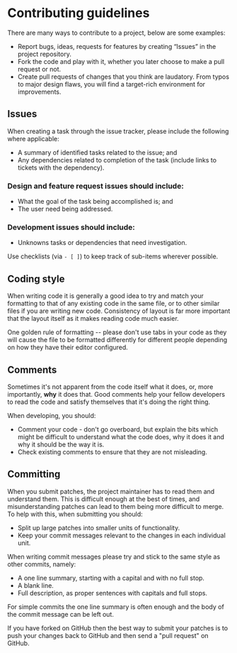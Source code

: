 # Contributing guidelines

There are many ways to contribute to a project, below are some examples:

- Report bugs, ideas, requests for features by creating “Issues” in the project repository.
- Fork the code and play with it, whether you later choose to make a pull request or not.
- Create pull requests of changes that you think are laudatory. From typos to major design flaws, you will find a target-rich environment for improvements.

## Issues

When creating a task through the issue tracker, please include the following where applicable: 

* A summary of identified tasks related to the issue; and
* Any dependencies related to completion of the task (include links to tickets with the dependency).

### Design and feature request issues should include:
* What the goal of the task being accomplished is; and
* The user need being addressed.

### Development issues should include:
* Unknowns tasks or dependencies that need investigation.

Use checklists (via `- [ ]`) to keep track of sub-items wherever possible.

## Coding style

When writing code it is generally a good idea to try and match your
formatting to that of any existing code in the same file, or to other
similar files if you are writing new code. Consistency of layout is
far more important that the layout itself as it makes reading code
much easier.

One golden rule of formatting -- please don't use tabs in your code
as they will cause the file to be formatted differently for different
people depending on how they have their editor configured.

## Comments

Sometimes it's not apparent from the code itself what it does, or,
more importantly, **why** it does that. Good comments help your fellow
developers to read the code and satisfy themselves that it's doing the
right thing.

When developing, you should:

* Comment your code - don't go overboard, but explain the bits which
might be difficult to understand what the code does, why it does it
and why it should be the way it is.
* Check existing comments to ensure that they are not misleading.

## Committing

When you submit patches, the project maintainer has to read them and
understand them. This is difficult enough at the best of times, and
misunderstanding patches can lead to them being more difficult to
merge. To help with this, when submitting you should:

* Split up large patches into smaller units of functionality.
* Keep your commit messages relevant to the changes in each individual
unit.

When writing commit messages please try and stick to the same style as
other commits, namely:

* A one line summary, starting with a capital and with no full stop.
* A blank line.
* Full description, as proper sentences with capitals and full stops.

For simple commits the one line summary is often enough and the body
of the commit message can be left out.

If you have forked on GitHub then the best way to submit your patches is to
push your changes back to GitHub and then send a "pull request" on GitHub.
